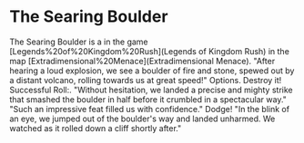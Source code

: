 # The Searing Boulder

The Searing Boulder is a in the game [Legends%20of%20Kingdom%20Rush](Legends of Kingdom Rush) in the map [Extradimensional%20Menace](Extradimensional Menace).
"After hearing a loud explosion, we see a boulder of fire and stone, spewed out by a distant volcano, rolling towards us at great speed!"
Options.
Destroy it!
Successful Roll:.
"Without hesitation, we landed a precise and mighty strike that smashed the boulder in half before it crumbled in a spectacular way."
"Such an impressive feat filled us with confidence."
Dodge!
"In the blink of an eye, we jumped out of the boulder's way and landed unharmed. We watched as it rolled down a cliff shortly after."